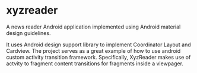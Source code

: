 # xyzreader
A news reader Android application implemented using Android material design guidelines.

It uses Android design support library to implement Coordinator Layout and Cardview. The project
serves as a great example of how to use android custom activity transition framework. Specifically,
XyzReader makes use of actvity to fragment content transitions for fragments inside a viewpager.
